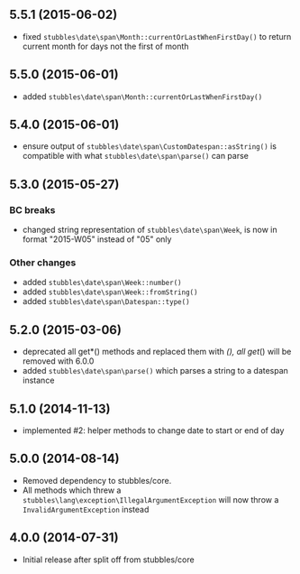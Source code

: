 5.5.1 (2015-06-02)
------------------

  * fixed `stubbles\date\span\Month::currentOrLastWhenFirstDay()` to return current month for days not the first of month


5.5.0 (2015-06-01)
------------------

  * added `stubbles\date\span\Month::currentOrLastWhenFirstDay()`


5.4.0 (2015-06-01)
------------------

  * ensure output of `stubbles\date\span\CustomDatespan::asString()` is compatible with what `stubbles\date\span\parse()` can parse


5.3.0 (2015-05-27)
------------------

### BC breaks

  * changed string representation of `stubbles\date\span\Week`, is now in format "2015-W05" instead of "05" only


### Other changes

  * added `stubbles\date\span\Week::number()`
  * added `stubbles\date\span\Week::fromString()`
  * added `stubbles\date\span\Datespan::type()`



5.2.0 (2015-03-06)
------------------

  * deprecated all get*() methods and replaced them with *(), all get*() will be removed with 6.0.0
  * added `stubbles\date\span\parse()` which parses a string to a datespan instance


5.1.0 (2014-11-13)
------------------

  * implemented #2: helper methods to change date to start or end of day


5.0.0 (2014-08-14)
------------------

  * Removed dependency to stubbles/core.
  * All methods which threw a `stubbles\lang\exception\IllegalArgumentException` will now throw a `InvalidArgumentException` instead


4.0.0 (2014-07-31)
------------------

  * Initial release after split off from stubbles/core
